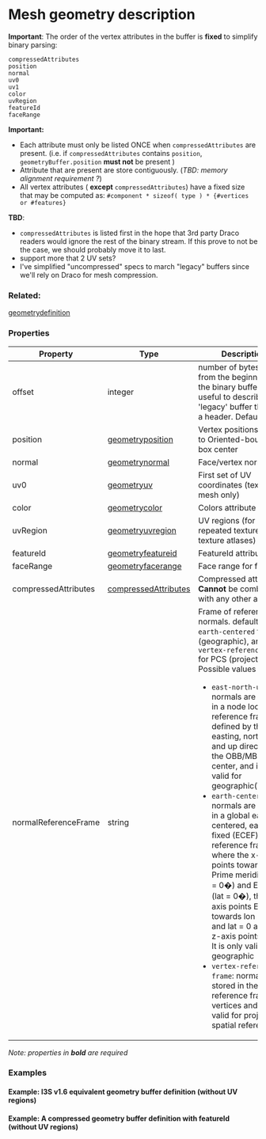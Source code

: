 # Mesh geometry description



**Important**: The order of the vertex attributes in the buffer is **fixed** to simplify binary parsing:
```
compressedAttributes
position
normal
uv0
uv1
color
uvRegion
featureId
faceRange
```
 
 **Important:**
- Each attribute must only be listed ONCE when `compressedAttributes` are present. (i.e. if `compressedAttributes` contains `position`, `geometryBuffer.position` **must not** be present )
- Attribute that are present are store contiguously. (_TBD: memory alignment requirement ?_)
- All vertex attributes ( **except** `compressedAttributes`) have a fixed size that may be computed as:
      `#component * sizeof( type ) * {#vertices or #features}`


 **TBD**:
 - `compressedAttributes` is listed first in the hope that 3rd party Draco readers would ignore the rest of the binary stream. If this prove to not be the case, we should probably move it to last.
 - support more that 2 UV sets? 
 - I've simplified "uncompressed" specs to march "legacy" buffers since we'll rely on Draco for mesh compression.

### Related:

[geometrydefinition](geometrydefinition.md)
### Properties

| Property | Type | Description |
| --- | --- | --- |
| offset | integer | number of bytes to skip from the beginning of the binary buffer (e.g. useful to describe 'legacy' buffer that have a header. Default=`0`) |
| position | [geometryposition](geometryposition.md) | Vertex positions relative to Oriented-bounding-box center |
| normal | [geometrynormal](geometrynormal.md) | Face/vertex normal  |
| uv0 | [geometryuv](geometryuv.md) | First set of UV coordinates (textured mesh only) |
| color | [geometrycolor](geometrycolor.md) | Colors attribute  |
| uvRegion | [geometryuvregion](geometryuvregion.md) | UV regions (for repeated textures in texture atlases) |
| featureId | [geometryfeatureid](geometryfeatureid.md) | FeatureId attribute |
| faceRange | [geometryfacerange](geometryfacerange.md) | Face range for feature |
| compressedAttributes | [compressedAttributes](compressedAttributes.md) | Compressed attributes. **Cannot** be combined with any other attributes |
| normalReferenceFrame | string | Frame of reference for normals. default is `earth-centered` for GCS (geographic), and `vertex-reference-frame` for PCS (projected) <div>Possible values are:<ul><li>`east-north-up`: normals are stored in a node local reference frame defined by the easting, northing and up directions at the OBB/MBS center, and is only valid for geographic(WGS84)</li><li>`earth-centered`: normals are stored in a global earth-centered, earth-fixed (ECEF) reference frame where the x-axis points towards Prime meridian (lon = 0�) and Equator (lat = 0�), the y-axis points East towards lon = +90 and lat = 0 and the z-axis points North. It is only valid for geographic</li><li>`vertex-reference-frame`: normals are stored in the same reference frame as vertices and is only valid for projected spatial reference</li></ul></div> |

*Note: properties in **bold** are required*

### Examples 

#### Example: I3S v1.6 equivalent geometry buffer definition (without UV regions) 

#### Example: A compressed geometry buffer definition with featureId (without UV regions) 

